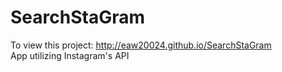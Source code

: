SearchStaGram
=============
To view this project: http://eaw20024.github.io/SearchStaGram<br>
App utilizing Instagram's API
